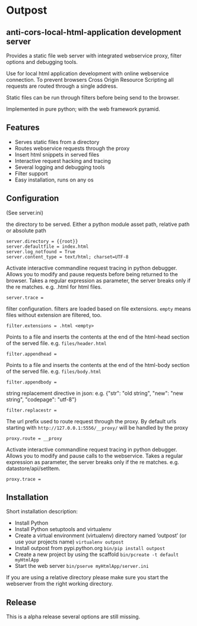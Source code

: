 
# Outpost 

## anti-cors-local-html-application development server 

Provides a static file web server with integrated webservice proxy,
filter options and debugging tools. 

Use for local html application development with online webservice 
connection. To prevent browsers Cross Origin Resource Scripting
all requests are routed through a single address.

Static files can be run through filters before being send to the browser.

Implemented in pure python; with the web framework pyramid.

## Features

- Serves static files from a directory
- Routes webservice requests through the proxy
- Insert html snippets in served files
- Interactive request hacking and tracing
- Several logging and debugging tools
- Filter support
- Easy installation, runs on any os

## Configuration 

(See server.ini)

the directory to be served. Either a python module asset path, relative path 
or absolute path 

    server.directory = {{root}}
    server.defaultfile = index.html
    server.log_notfound = True
    server.content_type = text/html; charset=UTF-8

Activate interactive commandline request tracing in python debugger. 
Allows you to modify and pause requests before being returned to the browser.
Takes a regular expression as parameter, the server breaks only if the re matches.
e.g. \.html for html files.

    server.trace = 

filter configuration. filters are loaded based on file extensions. `empty` means 
files without extension are filtered, too.

    filter.extensions = .html <empty>

Points to a file and inserts the contents at the end of the html-head
section of the served file. e.g. `files/header.html` 

    filter.appendhead = 

Points to a file and inserts the contents at the end of the html-body
section of the served file. e.g. `files/body.html` 

    filter.appendbody = 

string replacement directive in json: e.g. 
{"str": "old string", "new": "new string", "codepage": "utf-8"}

    filter.replacestr = 

The url prefix used to route request through the proxy. By default
urls starting with `http://127.0.0.1:5556/__proxy/` will be handled by the 
proxy
  
    proxy.route = __proxy

Activate interactive commandline request tracing in python debugger. 
Allows you to modify and pause calls to the webservice. Takes a regular
expression as parameter, the server breaks only if the re matches.
e.g. datastore/api/setItem.

    proxy.trace = 

## Installation

Short installation description:

- Install Python 
- Install Python setuptools and virtualenv
- Create a virtual environment (virtualenv) directory named ‘outpost’ (or use your projects name)
  ``virtualenv outpost``
- Install outpost from pypi.python.org ``bin/pip install outpost``
- Create a new project by using the scaffold ``bin/pcreate -t default myHtmlApp``
- Start the web server ``bin/pserve myHtmlApp/server.ini`` 

If you are using a relative directory please make sure you start the webserver from the right
working directory.

## Release

This is a alpha release several options are still missing. 
